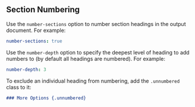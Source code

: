 ## Section Numbering

Use the `number-sections` option to number section headings in the output document. For example:

``` yaml
number-sections: true
```

Use the `number-depth` option to specify the deepest level of heading to add numbers to (by default all headings are numbered). For example:

``` yaml
number-depth: 3
```

To exclude an individual heading from numbering, add the `.unnumbered` class to it:

``` markdown
### More Options {.unnumbered}
```
